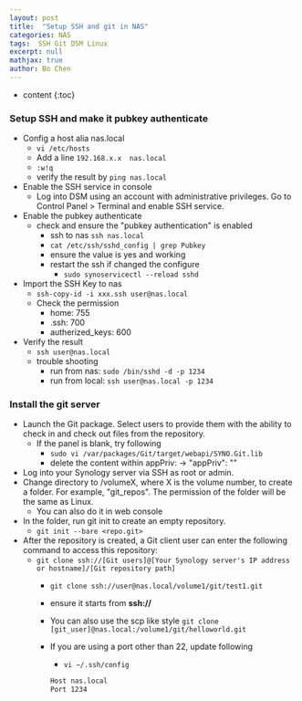 ```yaml
---
layout: post
title:  "Setup SSH and git in NAS"
categories: NAS
tags:  SSH Git DSM Linux
excerpt: null
mathjax: true
author: Bo Chen
---
```


* content
{:toc}

### Setup SSH and make it pubkey authenticate

* Config a host alia nas.local
  * `vi /etc/hosts`
  * Add a line `192.168.x.x  nas.local`
  * `:w!q`
  * verify the result by `ping nas.local`
* Enable the SSH service in console
  * Log into DSM using an account with administrative privileges. Go to Control Panel > Terminal and enable SSH service.
* Enable the pubkey authenticate
  * check and ensure the "pubkey authentication" is enabled
    * ssh to nas `ssh nas.local`
    * `cat /etc/ssh/sshd_config | grep Pubkey`
    * ensure the value is yes and working
    * restart the ssh if changed the configure
      * `sudo synoservicectl --reload sshd`
* Import the SSH Key to nas
  * `ssh-copy-id -i xxx.ssh user@nas.local`
  * Check the permission
    * home: 755
    * .ssh: 700
    * autherized_keys: 600
* Verify the result
  * `ssh user@nas.local`
  * trouble shooting
    * run from nas: `sudo /bin/sshd -d -p 1234`
    * run from local: `ssh user@nas.local -p 1234`

### Install the git server

* Launch the Git package. Select users to provide them with the ability to check in and check out files from the repository.
  * If the panel is blank, try following
    * `sudo vi /var/packages/Git/target/webapi/SYNO.Git.lib`
    * delete the content within appPriv: -> "appPriv": ""
* Log into your Synology server via SSH as root or admin.
* Change directory to /volumeX, where X is the volume number, to create a folder. For example, "git_repos". The permission of the folder will be the same as Linux.
  * You can also do it in web console
* In the folder, run git init to create an empty repository.
  * `git init --bare <repo.git>`
* After the repository is created, a Git client user can enter the following command to access this repository:
  * `git clone ssh://[Git users]@[Your Synology server's IP address or hostname]/[Git repository path]`
    * `git clone ssh://user@nas.local/volume1/git/test1.git`
    * ensure it starts from **ssh://**
    * You can also use the scp like style `git clone [git_user]@nas.local:/volume1/git/helloworld.git`
    * If you are using a port other than 22, update following
      * `vi ~/.ssh/config`

      ``` bash
      Host nas.local
      Port 1234
      ```
